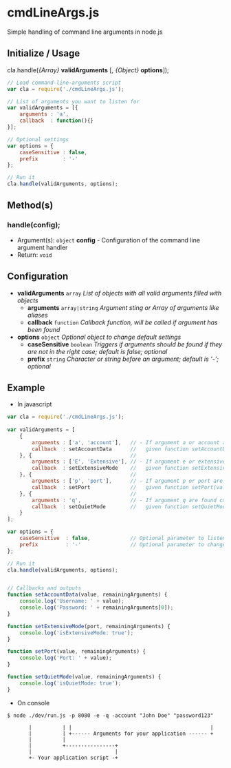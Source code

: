 # cmdLineArgs.js

Simple handling of command line arguments in node.js


## Initialize / Usage

cla.handle(_{Array}_ **validArguments** [, _{Object}_ **options**]);

```javascript
// Load command-line-arguments script
var cla = require('./cmdLineArgs.js');

// List of arguments you want to listen for
var validArguments = [{
    arguments : 'a',
    callback  : function(){}
}];

// Optional settings
var options = {
    caseSensitive : false,
    prefix        : '-'
};

// Run it
cla.handle(validArguments, options);
```


## Method(s)

### handle(config);

- Argument(s): `object` **config** - Configuration of the command line argument handler
- Return: `void`


## Configuration

- **validArguments** `array` _List of objects with all valid arguments filled with objects_
  - **arguments** `array|string` _Argument sting or Array of arguments like aliases_
  - **callback** `function` _Callback function, will be called if argument has been found_
- **options** `object` _Optional object to change default settings_ 
  - **caseSensitive** `boolean` _Triggers if arguments should be found if they are not in the right case; default is false; optional_
  - **prefix** `string` _Character or string before an argument; default is '-'; optional_

## Example

- In javascript

```javascript
var cla = require('./cmdLineArgs.js');
    
var validArguments = [
    {
        arguments : ['a', 'account'],   // - If argument a or account are found cmdLineArgs will callback
        callback  : setAccountData      //   given function setAccountData(value, remainingArguments)
    }, {                                //
        arguments : ['E', 'Extensive'], // - If argument e or extensive are found cmdLineArgs will callback
        callback  : setExtensiveMode    //   given function setExtensiveMode(value, remainingArguments)
    }, {                                //
        arguments : ['p', 'port'],      // - If argument p or port are found cmdLineArgs will callback
        callback  : setPort             //   given function setPort(value, remainingArguments)
    }, {                                //
        arguments : 'q',                // - If argument q are found cmdLineArgs will callback
        callback  : setQuietMode        //   given function setQuietMode(value, remainingArguments)
    }
];

var options = {
    caseSensitive  : false,             // Optional parameter to listen only to case sensitive arguments 
    prefix         : '-'                // Optional parameter to change the prefixing char/string of arguments
};

// Run it
cla.handle(validArguments, options);


// Callbacks and outputs
function setAccountData(value, remainingArguments) {
    console.log('Username: ' + value);
    console.log('Password: ' + remainingArguments[0]);
}

function setExtensiveMode(port, remainingArguments) {
    console.log('isExtensiveMode: true');
}

function setPort(value, remainingArguments) {
    console.log('Port: ' + value);
}

function setQuietMode(value, remainingArguments) {
    console.log('isQuietMode: true');
}
```

- On console

```
$ node ./dev/run.js -p 8080 -e -q -account "John Doe" "password123"

       |          | |                                             |
       |          | +------ Arguments for your application ------ +
       |          |
       |          +----------------+
       |                           |
       +- Your application script -+
```
